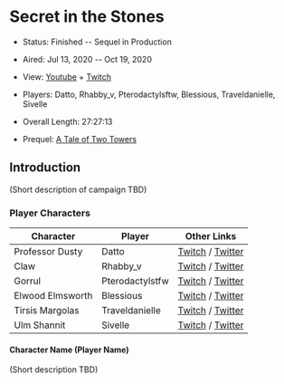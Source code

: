 # Secret in the Stones

* Status: Finished -- Sequel in Production
* Aired: Jul 13, 2020 -- Oct 19, 2020
* View: [Youtube](https://www.youtube.com/watch?v=-qfaB8AiGG4&list=PLfASEnzB7i1YvHkQ9aG64CYXtaycipcqX) + [Twitch](https://www.twitch.tv/collections/Ht53qPCJIRYr9w)
* Players: Datto, Rhabby_v, Pterodactylsftw, Blessious, Traveldanielle, Sivelle
* Overall Length: 27:27:13

* Prequel: [A Tale of Two Towers](../12%20-%20A%20Tale%20of%20Two%20Towers)

## Introduction

(Short description of campaign TBD)

### Player Characters

|**Character**| **Player**|**Other Links**|
| ------ | ------ | ------ |
|Professor Dusty| Datto|[Twitch](https://www.twitch.tv/Datto) / [Twitter](https://twitter.com/DattosDestiny)|
|Claw| Rhabby_v|[Twitch](https://www.twitch.tv/rhabby_v) / [Twitter](https://twitter.com/Rhabby_V)|
|Gorrul| Pterodactylstfw|[Twitch](https://www.twitch.tv/pterodactylsftw) / [Twitter](https://twitter.com/Pterodactylsftw)|
|Elwood Elmsworth| Blessious|[Twitch](https://www.twitch.tv/Blessious) / [Twitter](https://twitter.com/BlessiousPlays)|
|Tirsis Margolas| Traveldanielle|[Twitch](https://www.twitch.tv/traveldanielle) / [Twitter](https://twitter.com/travel_danielle)|
|Ulm Shannit| Sivelle|[Twitch](https://www.twitch.tv/sivelle) / [Twitter](https://twitter.com/Tiff_Tiefling)|

#### Character Name (Player Name)

(Short description TBD)
